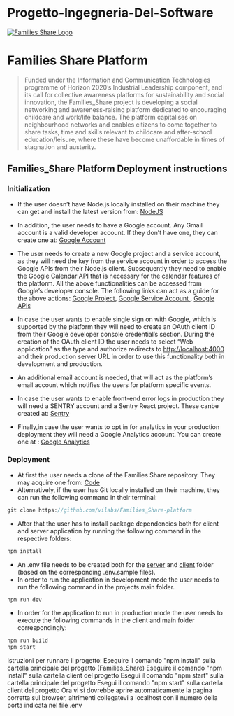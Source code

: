 # Progetto-Ingegneria-Del-Software

<a href="https://www.families-share.eu/"><img src="https://live.comune.venezia.it/sites/live.comune.venezia.it/files/styles/tb-wall-single-style/public/field/image/FamiliesShare-1200x672.jpg?itok=rcGCGBQW" title="Families_Share" alt="Families Share Logo"></a>

# Families Share Platform

> Funded under the Information and Communication Technologies programme of Horizon 2020’s Industrial Leadership component, and its call for collective awareness platforms for sustainability and social innovation, the Families_Share project is developing a social networking and awareness-raising platform dedicated to encouraging childcare and work/life balance. The platform capitalises on neighbourhood networks and enables citizens to come together to share tasks, time and skills relevant to childcare and after-school education/leisure, where these have become unaffordable in times of stagnation and austerity.

## Families_Share Platform Deployment instructions

### Initialization
   - If the user doesn’t have Node.js locally installed on their machine they can get and install the latest version from:  [NodeJS](https://nodejs.org/en/download)

   - In addition, the user needs to have a Google account. Any Gmail account is a valid developer account. If they don’t have one, they can create one at: [Google Account](https://accounts.google.com)
  
  - The user needs to create a new Google project and a service account, as they will need the key from the service account in order to access the Google APIs from their Node.js client. Subsequently they need to enable the Google Calendar API that is necessary for the calendar features of the platform. All the above functionalities can be accessed from Google’s developer console. The following links can act as a guide for the above actions:  [Google Project](https://cloud.google.com/resource-manager/docs/creating-managing-projects), [Google Service Account ](https://cloud.google.com/iam/docs/creating-managing-service-account-keys), [Google APIs](https://support.google.com/googleapi/answer/6158841?hl=en)

   - In case the user wants to enable single sign on with Google, which is supported by the platform they will need to create an OAuth client ID from their Google developer console credential’s section. During the creation of the OAuth client ID the user needs to select “Web application” as the type and authorize redirects to <http://localhost:4000> and their production server URL in order to use this functionality both in development and production.
   
   - An additional email account is needed, that will act as the platform’s email account which notifies the users for platform specific events.
   
   - In case the user wants to enable front-end error logs in production they will need a SENTRY account and a Sentry React project. These  canbe created at: [Sentry](https://sentry.io/login)

   - Finally,in case the user wants to opt in for analytics in your production deployment they will need a Google Analytics account. You can create one at : [Google Analytics](https://analytics.google.com/analytics/web/provision/?authuser=0#/provision/create)

### Deployment
   - At first the user needs a clone of the Families Share repository. They may acquire one from: [Code](https://github.com/vilabs/Families_Share-platform)
   - Alternatively, if the user has Git locally installed on their machine, they can run the following command in their terminal:
   
```javascript
git clone https://github.com/vilabs/Families_Share-platform
```

   - After that the user has to install package dependencies both for client and server application by running the following command in the respective folders:

```javascript
npm install
```

   - An .env file needs to be created both for the [server](./.env.sample) and [client](./client/.env.sample) folder (based on the corresponding .env.sample files).
   - In order to run the application in development mode the user needs to run the following command in the projects main folder.
 
```javascript
npm run dev
```

   - In order for the application to run in production mode the user needs to execute the following commands in the client and main folder correspondingly:

```javascript
npm run build
npm start
```


Istruzioni per runnare il progetto:
Eseguire il comando "npm install" sulla cartella principale del progetto (Families_Share)
Eseguire il comando "npm install" sulla cartella client del progetto
Esegui il comando "npm start" sulla cartella principale del progetto
Esegui il comando "npm start" sulla cartella client del progetto 
Ora vi si dovrebbe aprire automaticamente la pagina corretta sul browser, altrimenti collegatevi a
localhost con il numero della porta indicata nel file .env




